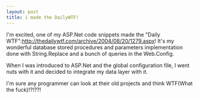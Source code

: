 ```yaml
--- 
layout: post
title: i made the DailyWTF!
---
```

I'm excited, one of my ASP.Net code snippets made the "Daily WTF":http://thedailywtf.com/archive/2004/08/20/1279.aspx!  It's my wonderful database stored procedures and parameters implementation done with String.Replace and a bunch of queries in the Web.Config.  

When I was introduced to ASP.Net and the global configuration file, I went nuts with it and decided to integrate my data layer with it. 

I'm sure any programmer can look at their old projects and think WTF(What the fuck)!?!??!
